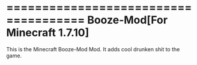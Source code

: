=====================================
   Booze-Mod[For Minecraft 1.7.10]   
=====================================

This is the Minecraft Booze-Mod Mod. It adds cool drunken shit to the game.